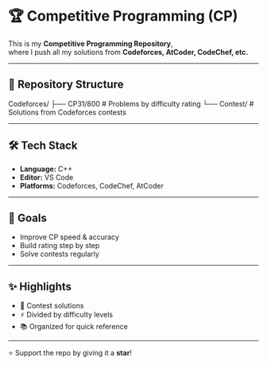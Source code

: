 # 🏆 Competitive Programming (CP)

This is my **Competitive Programming Repository**,  
where I push all my solutions from **Codeforces, AtCoder, CodeChef, etc.**

---

## 📂 Repository Structure
Codeforces/
├── CP31/800 # Problems by difficulty rating
└── Contest/ # Solutions from Codeforces contests

---

## 🛠️ Tech Stack
- **Language:** C++
- **Editor:** VS Code
- **Platforms:** Codeforces, CodeChef, AtCoder

---

## 📌 Goals
- Improve CP speed & accuracy
- Build rating step by step
- Solve contests regularly

---

## ✨ Highlights
- 🏹 Contest solutions
- ⚡ Divided by difficulty levels
- 📚 Organized for quick reference

---

⭐ Support the repo by giving it a **star**!  
